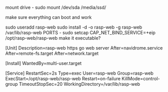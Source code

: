 mount drive - sudo mount /dev/sda /media/ssd/

make sure everything can boot and work

sudo useradd rasp-web
sudo install -d -o rasp-web -g rasp-web /var/lib/rasp-web
PORTS - sudo setcap CAP_NET_BIND_SERVICE=+eip /opt/rasp-web/rasp-web
make it executable?

[Unit]
Description=rasp-web https go web server
After=navidrome.service
After=remote-fs.target
After=network.target

[Install]
WantedBy=multi-user.target

[Service]
RestartSec=2s
Type=exec
User=rasp-web
Group=rasp-web
ExecStart=/opt/rasp-web/rasp-web
Restart=on-failure
KillMode=control-group
TimeoutStopSec=20
WorkingDirectory=/var/lib/rasp-web
